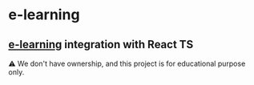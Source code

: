 # e-learning
[e-learning](https://www.figma.com/file/0jwYAMS4wED5AqTUXJ0ByA/Untitled?node-id=660%3A884&t=Vn6EQ5eyUhpU60WA-1) integration with React TS
---
⚠ We don't have ownership, and this project is for educational purpose only.
